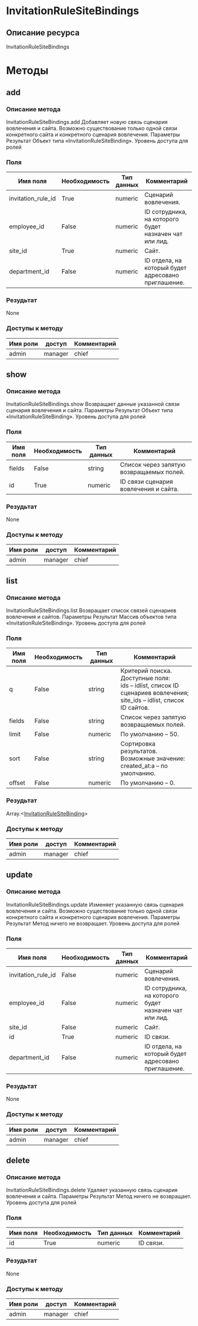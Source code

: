 
# InvitationRuleSiteBindings

## Описание ресурса
InvitationRuleSiteBindings

# Методы

## add

### Описание метода
InvitationRuleSiteBindings.add
Добавляет новую связь сценария вовлечения и сайта.
Возможно существование только одной связи конкретного сайта и конкретного сценария вовлечения.
Параметры
Результат
Объект типа «InvitationRuleSiteBinding».
Уровень доступа для ролей


### Поля

| Имя поля | Необходимость | Тип данных | Комментарий |
|---|---|---|---|
|invitation_rule_id|True|numeric|Сценарий вовлечения.<br/>|
|employee_id|False|numeric|ID сотрудника, на которого будет назначен чат или лид.<br/>|
|site_id|True|numeric|Сайт.<br/>|
|department_id|False|numeric|ID отдела, на который будет адресовано приглашение.<br/>|

### Резудьтат
None
### Доступы к методу

| Имя роли | доступ | Комментарий |
|---|---|---|
|admin|manager|chief|chief_partner|operator|admin_partner
## show

### Описание метода
InvitationRuleSiteBindings.show
Возвращает данные указанной связи сценария вовлечения и сайта.
Параметры
Результат
Объект типа «InvitationRuleSiteBinding».
Уровень доступа для ролей


### Поля

| Имя поля | Необходимость | Тип данных | Комментарий |
|---|---|---|---|
|fields|False|string|Список через запятую возвращаемых полей.<br/>|
|id|True|numeric|ID связи сценария вовлечения и сайта.<br/>|

### Резудьтат
None
### Доступы к методу

| Имя роли | доступ | Комментарий |
|---|---|---|
|admin|manager|chief|chief_partner|operator|admin_partner
## list

### Описание метода
InvitationRuleSiteBindings.list
Возвращает список связей сценариев вовлечения и сайтов.
Параметры
Результат
Массив объектов типа «InvitationRuleSiteBinding».
Уровень доступа для ролей


### Поля

| Имя поля | Необходимость | Тип данных | Комментарий |
|---|---|---|---|
|q|False|string|Критерий поиска.<br/>Доступные поля:<br/>ids – idlist, список ID сценариев вовлечения;<br/>site_ids – idlist, список ID сайтов.<br/>|
|fields|False|string|Список через запятую возвращаемых полей.<br/>|
|limit|False|numeric|По умолчанию – 50.<br/>|
|sort|False|string|Сортировка результатов.<br/>Возможные значение:<br/>created_at:a – по умолчанию.<br/>|
|offset|False|numeric|По умолчанию – 0.<br/>|

### Резудьтат
Array.<[InvitationRuleSiteBinding](types/InvitationRuleSiteBinding.md)>
### Доступы к методу

| Имя роли | доступ | Комментарий |
|---|---|---|
|admin|manager|chief|chief_partner|operator|admin_partner
## update

### Описание метода
InvitationRuleSiteBindings.update
Изменяет указанную связь сценария вовлечения и сайта.
Возможно существование только одной связи конкретного сайта и конкретного сценария вовлечения.
Параметры
Результат
Метод ничего не возвращает.
Уровень доступа для ролей


### Поля

| Имя поля | Необходимость | Тип данных | Комментарий |
|---|---|---|---|
|invitation_rule_id|False|numeric|Сценарий вовлечения.<br/>|
|employee_id|False|numeric|ID сотрудника, на которого будет назначен чат или лид.<br/>|
|site_id|False|numeric|Сайт.<br/>|
|id|True|numeric|ID связи.<br/>|
|department_id|False|numeric|ID отдела, на который будет адресовано приглашение.<br/>|

### Резудьтат
None
### Доступы к методу

| Имя роли | доступ | Комментарий |
|---|---|---|
|admin|manager|chief|chief_partner|operator|admin_partner
## delete

### Описание метода
InvitationRuleSiteBindings.delete
Удаляет указанную связь сценария вовлечения и сайта.
Параметры
Результат
Метод ничего не возвращает.
Уровень доступа для ролей


### Поля

| Имя поля | Необходимость | Тип данных | Комментарий |
|---|---|---|---|
|id|True|numeric|ID связи.<br/>|

### Резудьтат
None
### Доступы к методу

| Имя роли | доступ | Комментарий |
|---|---|---|
|admin|manager|chief|chief_partner|operator|admin_partner
